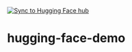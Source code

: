 [![Sync to Hugging Face hub](https://github.com/el-dAna/hugging-face-demo/actions/workflows/main.yml/badge.svg)](https://github.com/el-dAna/hugging-face-demo/actions/workflows/main.yml)
# hugging-face-demo
